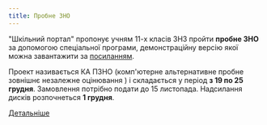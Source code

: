 ```yaml
---
title: Пробне ЗНО
---
```


"Шкільний портал" пропонує учням 11-х класів ЗНЗ пройти **пробне ЗНО** за допомогою спеціальної програми, демонстраційну версію якої можна завантажити за [посиланням](http://testportal.ucoz.com/load/0-0-0-465-20).

Проект називається КА ПЗНО (комп'ютерне альтернативне пробне зовнішнє незалежне оцінювання ) і складається у період **з 19 по 25 грудня**. Замовлення потрібно подати до 15 листопада. Надсилання дисків розпочнеться **1 грудня**.

[Детальніше](http://testportal.ucoz.com/index/shkilnij_portal_ka_pzno/0-7)
